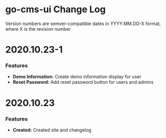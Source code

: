 # go-cms-ui Change Log

Version numbers are semver-compatible dates in YYYY.MM.DD-X format,
where X is the revision number


# 2020.10.23-1

### Features
* **Demo Information:** Create demo information display for user
* **Reset Password:** Add reset password button for users and admins


# 2020.10.23

### Features
* **Created:** Created site and changelog
